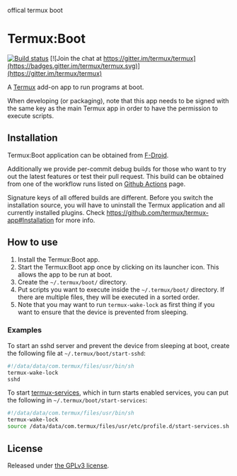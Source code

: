 offical termux boot

# Termux:Boot

[![Build status](https://github.com/termux/termux-boot/workflows/Build/badge.svg)](https://github.com/termux/termux-boot/actions)
[![Join the chat at https://gitter.im/termux/termux](https://badges.gitter.im/termux/termux.svg)](https://gitter.im/termux/termux)

A [Termux](https://termux.dev) add-on app to run programs at boot.

When developing (or packaging), note that this app needs to be signed with the
same key as the main Termux app in order to have the permission to execute scripts.

## Installation

Termux:Boot application can be obtained from [F-Droid](https://f-droid.org/en/packages/com.termux.boot/).

Additionally we provide per-commit debug builds for those who want to try
out the latest features or test their pull request. This build can be obtained
from one of the workflow runs listed on [Github Actions](https://github.com/termux/termux-boot/actions/workflows/github_action_build.yml?query=branch%3Amaster+event%3Apush)
page.

Signature keys of all offered builds are different. Before you switch the
installation source, you will have to uninstall the Termux application and
all currently installed plugins. Check https://github.com/termux/termux-app#Installation for more info.

## How to use

1. Install the Termux:Boot app.
2. Start the Termux:Boot app once by clicking on its launcher icon. This allows the app to be run at boot.
3. Create the `~/.termux/boot/` directory.
4. Put scripts you want to execute inside the `~/.termux/boot/` directory. If there are multiple files, they will be executed in a sorted order.
5. Note that you may want to run `termux-wake-lock` as first thing if you want to ensure that the device is prevented from sleeping.

### Examples

To start an sshd server and prevent the device from sleeping at boot,
create the following file at `~/.termux/boot/start-sshd`:

```sh
#!/data/data/com.termux/files/usr/bin/sh
termux-wake-lock
sshd
```

To start
[termux-services](https://wiki.termux.com/wiki/Termux-services), which
in turn starts enabled services, you can put the following in
`~/.termux/boot/start-services`:

```sh
#!/data/data/com.termux/files/usr/bin/sh
termux-wake-lock
source /data/data/com.termux/files/usr/etc/profile.d/start-services.sh
```

## License

Released under [the GPLv3 license](https://www.gnu.org/licenses/gpl.html).
